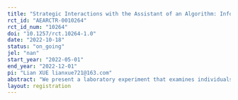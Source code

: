 ```yaml
---
title: "Strategic Interactions with the Assistant of an Algorithm: Information Acquisition Treatment"
rct_id: "AEARCTR-0010264"
rct_id_num: "10264"
doi: "10.1257/rct.10264-1.0"
date: "2022-10-18"
status: "on_going"
jel: "nan"
start_year: "2022-05-01"
end_year: "2022-12-01"
pi: "Lian XUE lianxue721@163.com"
abstract: "We present a laboratory experiment that examines individuals’ willingness to take advice from algorithms provided by artificial intelligence (AI). We explored two distinguished channels behind the algorithm, the data and the mechanism. In this additional experiment, we will examine individual willingness to pay for the algorithm advice using a within-subject information acquisition treatment design. We will also compare welfare effects, in terms of subject payoff, with regard to information provision and acquisition. The benchmark for comparison where no information is available is borrowed from a previously conducted RCT which we also pre-registered on this website."
layout: registration
---
```


